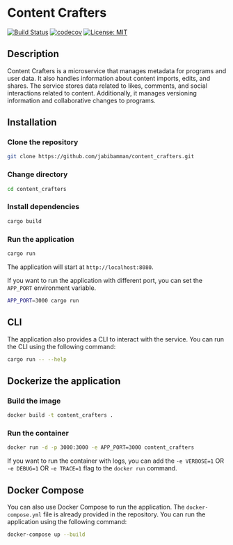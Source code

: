 # Content Crafters
    
[![Build Status](https://travis-ci.com/jabibamman/content_crafters.svg?branch=main)](https://travis-ci.com/jabibamman/content_crafters)
[![codecov](https://codecov.io/gh/jabibamman/content_crafters/branch/main/graph/badge.svg?token=QZQZQZQZQZ)](https://codecov.io/gh/jabibamman/content_crafters)
[![License: MIT](https://img.shields.io/badge/License-MIT-yellow.svg)](https://opensource.org/licenses/MIT)

## Description

Content Crafters is a microservice that manages metadata for programs and user data. It also handles information about content imports, edits, and shares. The service stores data related to likes, comments, and social interactions related to content. Additionally, it manages versioning information and collaborative changes to programs.

## Installation

### Clone the repository

```bash
git clone https://github.com/jabibamman/content_crafters.git
```

### Change directory

```bash
cd content_crafters
```

### Install dependencies

```bash
cargo build
```

### Run the application

```bash
cargo run
```

The application will start at `http://localhost:8080`.

If you want to run the application with different port, you can set the `APP_PORT` environment variable.

```bash
APP_PORT=3000 cargo run
```

## CLI

The application also provides a CLI to interact with the service. You can run the CLI using the following command:

```bash
cargo run -- --help
```

## Dockerize the application

### Build the image

```bash
docker build -t content_crafters .
```

### Run the container

```bash
docker run -d -p 3000:3000 -e APP_PORT=3000 content_crafters
```

If you want to run the container with logs, you can add the 
`-e VERBOSE=1`
OR
`-e DEBUG=1`
OR
`-e TRACE=1`
flag to the `docker run` command.

## Docker Compose

You can also use Docker Compose to run the application. The `docker-compose.yml` file is already provided in the repository. You can run the application using the following command:

```bash
docker-compose up --build
```